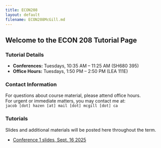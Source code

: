 ```yaml
---
title: ECON208
layout: default
filename: ECON208McGill.md
---
```

<!-- Google tag (gtag.js) -->
<script async src="https://www.googletagmanager.com/gtag/js?id=G-ZP9C528RHX"></script>
<script>
  window.dataLayer = window.dataLayer || [];
  function gtag(){dataLayer.push(arguments);}
  gtag('js', new Date());

  gtag('config', 'G-ZP9C528RHX');
</script>

## Welcome to the ECON 208 Tutorial Page

### Tutorial Details
- **Conferences:** Tuesdays, 10:35 AM – 11:25 AM (SH680 395)  
- **Office Hours:** Tuesdays, 1:50 PM – 2:50 PM (LEA 111E)  

### Contact Information
For questions about course material, please attend office hours.  
For urgent or immediate matters, you may contact me at:  
`jacob [dot] hazen [at] mail [dot] mcgill [dot] ca`  

### Tutorials
Slides and additional materials will be posted here throughout the term.

- [Conference 1 slides, Sept. 16 2025](https://github.com/JacobHazen1/pages/blob/main/class_assets/ECON208McGill/week1.pdf?raw=true)  




